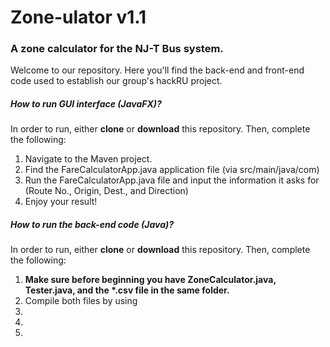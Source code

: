 

<h1>Zone-ulator v1.1</h1>


<h3>A zone calculator for the NJ-T Bus system.</h3>

<p>Welcome to our repository. Here you'll find the back-end and front-end code used to establish our group's hackRU project.</p>

<h5>How to run GUI interface (JavaFX)?</h5>
<p>In order to run, either <strong>clone</strong> or <strong>download</strong> this repository. Then, complete the following:</p>
<ol>
  <li> Navigate to the Maven project.</li>
  <li> Find the FareCalculatorApp.java application file (via src/main/java/com)</li>
  <li> Run the FareCalculatorApp.java file and input the information it asks for (Route No., Origin, Dest., and Direction)</li>
  <li> Enjoy your result!</li>
</ol>

<h5>How to run the back-end code (Java)?</h5>
<p>In order to run, either <strong>clone</strong> or <strong>download</strong> this repository. Then, complete the following:</p>
<ol>
  <li> <strong>Make sure before beginning you have ZoneCalculator.java, Tester.java, and the *.csv file in the same folder.</strong></li>
  <li> Compile both files by using </li>
  <li> </li>
  <li> </li>
  <li> </li>
</ol>
